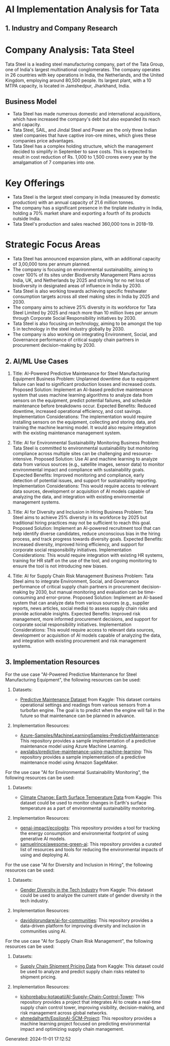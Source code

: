 # AI Implementation Analysis for Tata

## 1. Industry and Company Research
# Company Analysis: Tata Steel

Tata Steel is a leading steel manufacturing company, part of the Tata Group, one of India's largest multinational conglomerates. The company operates in 26 countries with key operations in India, the Netherlands, and the United Kingdom, employing around 80,500 people. Its largest plant, with a 10 MTPA capacity, is located in Jamshedpur, Jharkhand, India.

## Business Model

- Tata Steel has made numerous domestic and international acquisitions, which have increased the company's debt but also expanded its reach and capacity.
- Tata Steel, SAIL, and Jindal Steel and Power are the only three Indian steel companies that have captive iron-ore mines, which gives these companies price advantages.
- Tata Steel has a complex holding structure, which the management decided to simplify in September to save costs. This is expected to result in cost reduction of Rs. 1,000 to 1,500 crores every year by the amalgamation of 7 companies into one.

# Key Offerings

- Tata Steel is the largest steel company in India (measured by domestic production) with an annual capacity of 21.6 million tonnes.
- The company has a significant presence in the tinplate industry in India, holding a 70% market share and exporting a fourth of its products outside India.
- Tata Steel's production and sales reached 360,000 tons in 2018–19.

# Strategic Focus Areas

- Tata Steel has announced expansion plans, with an additional capacity of 3,00,000 tons per annum planned.
- The company is focusing on environmental sustainability, aiming to cover 100% of its sites under Biodiversity Management Plans across India, UK, and Netherlands by 2025 and striving for no net loss of biodiversity in designated areas of influence in India by 2030.
- Tata Steel is also working towards achieving specific freshwater consumption targets across all steel making sites in India by 2025 and 2030.
- The company aims to achieve 25% diversity in its workforce for Tata Steel Limited by 2025 and reach more than 10 million lives per annum through Corporate Social Responsibility initiatives by 2030.
- Tata Steel is also focusing on technology, aiming to be amongst the top 5 in technology in the steel industry globally by 2030.
- The company is also working on integrating Environment, Social, and Governance performance of critical supply chain partners in procurement decision-making by 2030.

## 2. AI/ML Use Cases
1. Title: AI-Powered Predictive Maintenance for Steel Manufacturing Equipment
   Business Problem: Unplanned downtime due to equipment failure can lead to significant production losses and increased costs.
   Proposed Solution: Implement an AI-based predictive maintenance system that uses machine learning algorithms to analyze data from sensors on the equipment, predict potential failures, and schedule maintenance before breakdowns occur.
   Expected Benefits: Reduced downtime, increased operational efficiency, and cost savings.
   Implementation Considerations: The implementation would require installing sensors on the equipment, collecting and storing data, and training the machine learning model. It would also require integration with the existing maintenance management system.

2. Title: AI for Environmental Sustainability Monitoring
   Business Problem: Tata Steel is committed to environmental sustainability but monitoring compliance across multiple sites can be challenging and resource-intensive.
   Proposed Solution: Use AI and machine learning to analyze data from various sources (e.g., satellite images, sensor data) to monitor environmental impact and compliance with sustainability goals.
   Expected Benefits: Improved monitoring and compliance, early detection of potential issues, and support for sustainability reporting.
   Implementation Considerations: This would require access to relevant data sources, development or acquisition of AI models capable of analyzing the data, and integration with existing environmental management systems.

3. Title: AI for Diversity and Inclusion in Hiring
   Business Problem: Tata Steel aims to achieve 25% diversity in its workforce by 2025 but traditional hiring practices may not be sufficient to reach this goal.
   Proposed Solution: Implement an AI-powered recruitment tool that can help identify diverse candidates, reduce unconscious bias in the hiring process, and track progress towards diversity goals.
   Expected Benefits: Increased diversity, improved hiring efficiency, and support for corporate social responsibility initiatives.
   Implementation Considerations: This would require integration with existing HR systems, training for HR staff on the use of the tool, and ongoing monitoring to ensure the tool is not introducing new biases.

4. Title: AI for Supply Chain Risk Management
   Business Problem: Tata Steel aims to integrate Environment, Social, and Governance performance of critical supply chain partners in procurement decision-making by 2030, but manual monitoring and evaluation can be time-consuming and error-prone.
   Proposed Solution: Implement an AI-based system that can analyze data from various sources (e.g., supplier reports, news articles, social media) to assess supply chain risks and provide actionable insights.
   Expected Benefits: Improved risk management, more informed procurement decisions, and support for corporate social responsibility initiatives.
   Implementation Considerations: This would require access to relevant data sources, development or acquisition of AI models capable of analyzing the data, and integration with existing procurement and risk management systems.

## 3. Implementation Resources
For the use case "AI-Powered Predictive Maintenance for Steel Manufacturing Equipment", the following resources can be used:

1. Datasets:
   - [Predictive Maintenance Dataset](https://www.kaggle.com/c/predictive-maintenance1/data) from Kaggle: This dataset contains operational settings and readings from various sensors from a turbofan engine. The goal is to predict when the engine will fail in the future so that maintenance can be planned in advance.

2. Implementation Resources:
   - [Azure-Samples/MachineLearningSamples-PredictiveMaintenance](https://github.com/Azure-Samples/MachineLearningSamples-PredictiveMaintenance): This repository provides a sample implementation of a predictive maintenance model using Azure Machine Learning.
   - [awslabs/predictive-maintenance-using-machine-learning](https://github.com/awslabs/predictive-maintenance-using-machine-learning): This repository provides a sample implementation of a predictive maintenance model using Amazon SageMaker.

For the use case "AI for Environmental Sustainability Monitoring", the following resources can be used:

1. Datasets:
   - [Climate Change: Earth Surface Temperature Data](https://www.kaggle.com/berkeleyearth/climate-change-earth-surface-temperature-data) from Kaggle: This dataset could be used to monitor changes in Earth's surface temperature as a part of environmental sustainability monitoring.

2. Implementation Resources:
   - [genai-impact/ecologits](https://github.com/genai-impact/ecologits): This repository provides a tool for tracking the energy consumption and environmental footprint of using generative AI models.
   - [samuelrince/awesome-green-ai](https://github.com/samuelrince/awesome-green-ai): This repository provides a curated list of resources and tools for reducing the environmental impacts of using and deploying AI.

For the use case "AI for Diversity and Inclusion in Hiring", the following resources can be used:

1. Datasets:
   - [Gender Diversity in the Tech Industry](https://www.kaggle.com/bobbyscience/league-of-legends-diamond-ranked-games-10-min) from Kaggle: This dataset could be used to analyze the current state of gender diversity in the tech industry.

2. Implementation Resources:
   - [davidolorundare/ai-for-communities](https://github.com/davidolorundare/ai-for-communities): This repository provides a data-driven platform for improving diversity and inclusion in communities using AI.

For the use case "AI for Supply Chain Risk Management", the following resources can be used:

1. Datasets:
   - [Supply Chain Shipment Pricing Data](https://www.kaggle.com/divyeshardeshana/supplychain-shipment-pricing-data) from Kaggle: This dataset could be used to analyze and predict supply chain risks related to shipment pricing.

2. Implementation Resources:
   - [kishorebabu-kotapati/AI-Supply-Chain-Control-Tower](https://github.com/kishorebabu-kotapati/AI-Supply-Chain-Control-Tower): This repository provides a project that integrates AI to create a real-time supply chain control tower, improving visibility, decision-making, and risk management across global networks.
   - [ahmedalharth/EpsilonAI-SCM-Project](https://github.com/ahmedalharth/EpsilonAI-SCM-Project): This repository provides a machine learning project focused on predicting environmental impact and optimizing supply chain management.

Generated: 2024-11-01 17:12:52
